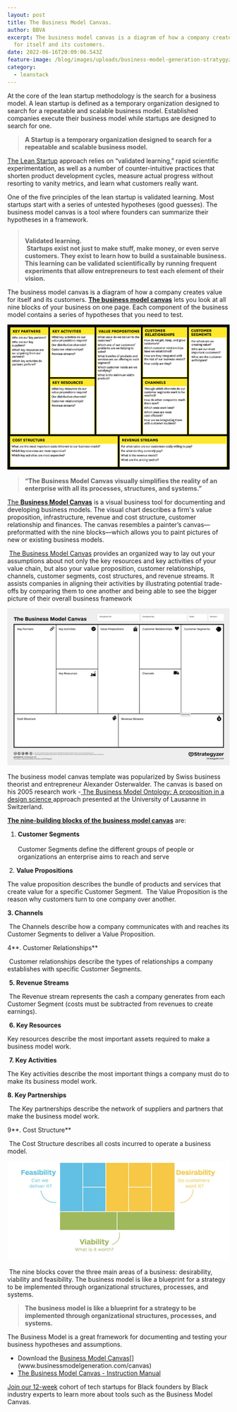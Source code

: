 ```yaml
---
layout: post
title: The Business Model Canvas.
author: BBVA
excerpt: The business model canvas is a diagram of how a company creates value
  for itself and its customers.
date: 2022-06-16T20:09:06.543Z
feature-image: /blog/images/uploads/business-model-generation-stratygyzer.jpg
category:
  - leanstack
---
```

At the core of the lean startup methodology is the search for a business model. A lean startup is defined as a temporary organization designed to search for a repeatable and scalable business model. Established companies execute their business model while startups are designed to search for one.

> **A Startup is a temporary organization designed to search for a repeatable and scalable business model.**

[The Lean Startup](https://blackventures.org/blog/leanstack/2022/01/14/the-lean-startup/) approach relies on “validated learning,” rapid scientific experimentation, as well as a number of counter-intuitive practices that shorten product development cycles, measure actual progress without resorting to vanity metrics, and learn what customers really want.

One of the five principles of the lean startup is validated learning. Most startups start with a series of untested hypotheses (good guesses). The business model canvas is a tool where founders can summarize their hypotheses in a framework.

> **\
> Validated learning.**\
>  **Startups exist not just to make stuff, make money, or even serve customers. They exist to learn how to build a sustainable business. This learning can be validated scientifically by running frequent experiments that allow entrepreneurs to test each element of their vision.**

The business model canvas is a diagram of how a company creates value for itself and its customers. [](https://hbr.org/2013/05/why-the-lean-start-up-changes-everything)**[The business model canvas](https://hbr.org/2013/05/why-the-lean-start-up-changes-everything)** lets you look at all nine blocks of your business on one page. Each component of the business model contains a series of hypotheses that you need to test.

![](/blog/images/uploads/the-business-model-canvas.gif)

> **“The Business Model Canvas visually simplifies the reality of an enterprise with all its processes, structures, and systems.”**

[The **Business Model Canvas**](http://www.businessmodelgeneration.com/canvas.) is a visual business tool for documenting and developing business models. The visual chart describes a firm's value proposition, infrastructure, revenue and cost structure, customer relationship and finances. The canvas resembles a painter’s canvas—preformatted with the nine blocks—which allows you to paint pictures of new or existing business models.

 [The Business Model Canvas](https://www.strategyzer.com/expertise/business-models) provides an organized way to lay out your assumptions about not only the key resources and key activities of your value chain, but also your value proposition, customer relationships, channels, customer segments, cost structures, and revenue streams. It assists companies in aligning their activities by illustrating potential trade-offs by comparing them to one another and being able to see the bigger picture of their overall business framework

![](/blog/images/uploads/business-model-generation-stratygyzer.jpg)

The business model canvas template was popularized by Swiss business theorist and entrepreneur Alexander Osterwalder. The canvas is based on his 2005 research work -[ The Business Model Ontology: A proposition in a design science ](http://www.hec.unil.ch/aosterwa/PhD/Osterwalder_PhD_BM_Ontology.pdf)approach presented at the University of Lausanne in Switzerland.

<!-- wp:paragraph -->

**[The nine-building blocks of the business model canvas](https://www.strategyzer.com/books/business-model-generation)** are:

<!-- /wp:paragraph -->

<!-- wp:list {"ordered":true} -->

1. **Customer Segments**\
   \
   Customer Segments define the different groups of people or organizations an enterprise aims to reach and serve

<!-- /wp:list -->

<!-- wp:paragraph -->

 2. **Value Propositions**

<!-- /wp:paragraph -->

<!-- wp:paragraph -->

The value proposition describes the bundle of products and services that create value for a specific Customer Segment.  The Value Proposition is the reason why customers turn to one company over another.

<!-- /wp:paragraph -->

<!-- wp:paragraph -->

**3. Channels**

<!-- /wp:paragraph -->

<!-- wp:paragraph -->

 The Channels describe how a company communicates with and reaches its Customer Segments to deliver a Value Proposition.

<!-- /wp:paragraph -->

<!-- wp:paragraph -->

4**. Customer Relationships**

<!-- /wp:paragraph -->

<!-- wp:paragraph -->

 Customer relationships describe the types of relationships a company establishes with specific Customer Segments.

<!-- /wp:paragraph -->

<!-- wp:paragraph -->

 **5. Revenue Streams**

<!-- /wp:paragraph -->

<!-- wp:paragraph -->

 The Revenue stream represents the cash a company generates from each Customer Segment (costs must be subtracted from revenues to create earnings).

<!-- /wp:paragraph -->

<!-- wp:paragraph -->

 **6. Key Resources**

<!-- /wp:paragraph -->

<!-- wp:paragraph -->

Key resources describe the most important assets required to make a business model work.

<!-- /wp:paragraph -->

<!-- wp:paragraph -->

 **7. Key Activities**

<!-- /wp:paragraph -->

<!-- wp:paragraph -->

The Key activities describe the most important things a company must do to make its business model work.

<!-- /wp:paragraph -->

<!-- wp:paragraph -->

**8. Key Partnerships**

<!-- /wp:paragraph -->

<!-- wp:paragraph -->

 The Key partnerships describe the network of suppliers and partners that make the business model work.

<!-- /wp:paragraph -->

<!-- wp:paragraph -->

9**. Cost Structure**

<!-- /wp:paragraph -->

<!-- wp:paragraph -->

 The Cost Structure describes all costs incurred to operate a business model.

<!-- /wp:paragraph -->

![](/blog/images/uploads/business-model-canvas-dfv.jpg)

 The nine blocks cover the three main areas of a business: desirability, viability and feasibility. The business model is like a blueprint for a strategy to be implemented through organizational structures, processes, and systems. 

> **The business model is like a blueprint for a strategy to be implemented through organizational structures, processes, and systems.** 

The Business Model is a great framework for documenting and testing your business hypotheses and assumptions.

* Download the [Business Model Canvas]([www.businessmodelgeneration.com/canvas](www.businessmodelgeneration.com/canvas).)[](www.businessmodelgeneration.com/canvas)
* [The Business Model Canvas - Instruction Manual](https://www.strategyzer.com/resources/canvas-tools-guides/the-business-model-canvas-instruction-manual)

[Join our 12-week](https://blackventures.org/accelerator.html) cohort of tech startups for Black founders by Black industry experts to learn more about tools such as the Business Model Canvas.